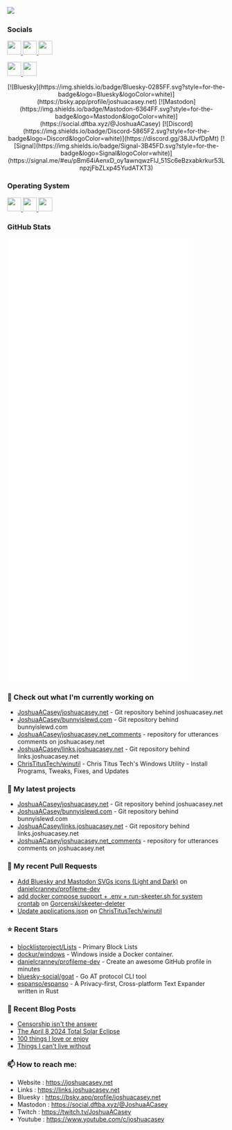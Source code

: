 

<a href="https://www.twitch.tv/JoshuaACasey" target="_blank" rel="noreferrer"><img
src="https://img.shields.io/twitch/status/JoshuaACasey?logo=twitchsx&style=for-the-badge&color=0891b2&labelColor=1c1917&label=TWITCH+STATUS" /></a>

### Socials
<p align="left">
<a href="https://joshuacasey.net/posts/index.xml" target="_blank" rel="noreferrer"> <picture> <source media="(prefers-color-scheme: dark)" srcset="https://raw.githubusercontent.com/danielcranney/readme-generator/main/public/icons/socials/rss-dark.svg" /> <source media="(prefers-color-scheme: light)" srcset="https://raw.githubusercontent.com/danielcranney/readme-generator/main/public/icons/socials/rss.svg" /> <img src="https://raw.githubusercontent.com/danielcranney/readme-generator/main/public/icons/socials/rss.svg" width="32" height="32" /> </picture> </a> 
<a href="https://www.github.com/JoshuaACasey" target="_blank" rel="noreferrer"> <picture> <source media="(prefers-color-scheme: dark)" srcset="https://raw.githubusercontent.com/danielcranney/readme-generator/main/public/icons/socials/github-dark.svg" /> <source media="(prefers-color-scheme: light)" srcset="https://raw.githubusercontent.com/danielcranney/readme-generator/main/public/icons/socials/github.svg" /> <img src="https://raw.githubusercontent.com/danielcranney/readme-generator/main/public/icons/socials/github.svg" width="32" height="32" /> </picture> </a>
<a href="https://www.linkedin.com/in/JoshuaACasey" target="_blank" rel="noreferrer"> <picture> <source media="(prefers-color-scheme: dark)" srcset="https://raw.githubusercontent.com/danielcranney/readme-generator/main/public/icons/socials/linkedin-dark.svg" /> <source media="(prefers-color-scheme: light)" srcset="https://raw.githubusercontent.com/danielcranney/readme-generator/main/public/icons/socials/linkedin.svg" /> <img src="https://raw.githubusercontent.com/danielcranney/readme-generator/main/public/icons/socials/linkedin.svg" width="32" height="32" /> </picture> </a>

<a href="https://www.twitch.tv/JoshuaACasey" target="_blank" rel="noreferrer"> <picture> <source media="(prefers-color-scheme: dark)" srcset="https://raw.githubusercontent.com/danielcranney/readme-generator/main/public/icons/socials/twitch-dark.svg" /> <source media="(prefers-color-scheme: light)" srcset="https://raw.githubusercontent.com/danielcranney/readme-generator/main/public/icons/socials/twitch.svg" /> <img src="https://raw.githubusercontent.com/danielcranney/readme-generator/main/public/icons/socials/twitch.svg" width="32" height="32" /> </picture> </a>
<a href="https://www.youtube.com/@JoshuaCasey" target="_blank" rel="noreferrer"> <picture> <source media="(prefers-color-scheme: dark)" srcset="https://raw.githubusercontent.com/danielcranney/readme-generator/main/public/icons/socials/youtube-dark.svg" /> <source media="(prefers-color-scheme: light)" srcset="https://raw.githubusercontent.com/danielcranney/readme-generator/main/public/icons/socials/youtube.svg" /> <img src="https://raw.githubusercontent.com/danielcranney/readme-generator/main/public/icons/socials/youtube.svg" width="32" height="32" /> </picture> </a>
</p>
<div align="center">
  [![Bluesky](https://img.shields.io/badge/Bluesky-0285FF.svg?style=for-the-badge&logo=Bluesky&logoColor=white)](https://bsky.app/profile/joshuacasey.net)
  [![Mastodon](https://img.shields.io/badge/Mastodon-6364FF.svg?style=for-the-badge&logo=Mastodon&logoColor=white)](https://social.dftba.xyz/@JoshuaACasey)
  [![Discord](https://img.shields.io/badge/Discord-5865F2.svg?style=for-the-badge&logo=Discord&logoColor=white)](https://discord.gg/38JUvfDpMt)
  [![Signal](https://img.shields.io/badge/Signal-3B45FD.svg?style=for-the-badge&logo=Signal&logoColor=white)](https://signal.me/#eu/pBm64iAenxD_oy1awnqwzFlJ_51Sc6eBzxabkrkur53LnpzjFbZLxp45YudATXT3)


</div>

### Operating System

<a href="https://winutil.christitus.com/userguide/microwin/" target="_blank" rel="noreferrer"> <picture> <source media="(prefers-color-scheme: dark)" srcset="https://cdn.jsdelivr.net/gh/selfhst/icons/svg/microsoft-windows-light.svg" /> <source media="(prefers-color-scheme: light)" srcset="https://cdn.jsdelivr.net/gh/selfhst/icons/svg/microsoft-windows-dark.svg" /> <img src="https://cdn.jsdelivr.net/gh/selfhst/icons/svg/microsoft-windows.svg" width="32" height="32" /> </picture> </a>
<a href="https://cachyos.org" target="_blank" rel="noreferrer"> <picture> <source media="(prefers-color-scheme: dark)" srcset="https://cdn.jsdelivr.net/gh/selfhst/icons/svg/cachyos-light.svg" /> <source media="(prefers-color-scheme: light)" srcset="https://cdn.jsdelivr.net/gh/selfhst/icons/svg/cachyos-dark.svg" /> <img src="https://cdn.jsdelivr.net/gh/selfhst/icons/svg/cachyos.svg" width="32" height="32" /> </picture> </a>
<a href="https://www.debian.org/distrib/" target="_blank" rel="noreferrer"> <picture> <source media="(prefers-color-scheme: dark)" srcset="https://cdn.jsdelivr.net/gh/selfhst/icons/svg/debian-light.svg" /> <source media="(prefers-color-scheme: light)" srcset="https://cdn.jsdelivr.net/gh/selfhst/icons/svg/debian-dark.svg" /> <img src="https://cdn.jsdelivr.net/gh/selfhst/icons/svg/debian.svg" width="32" height="32" /> </picture> </a>

### GitHub Stats

<p align="left"><img src="/github-metrics.svg" alt="Metrics"></p>

### 👷 Check out what I'm currently working on

- [JoshuaACasey/joshuacasey.net](https://github.com/JoshuaACasey/joshuacasey.net) - Git repository behind joshuacasey.net
- [JoshuaACasey/bunnyislewd.com](https://github.com/JoshuaACasey/bunnyislewd.com) - Git repository behind bunnyislewd.com
- [JoshuaACasey/joshuacasey.net_comments](https://github.com/JoshuaACasey/joshuacasey.net_comments) - repository for utterances comments on joshuacasey.net
- [JoshuaACasey/links.joshuacasey.net](https://github.com/JoshuaACasey/links.joshuacasey.net) - Git repository behind links.joshuacasey.net
- [ChrisTitusTech/winutil](https://github.com/ChrisTitusTech/winutil) - Chris Titus Tech&#39;s Windows Utility - Install Programs, Tweaks, Fixes, and Updates
### 🌱 My latest projects

- [JoshuaACasey/joshuacasey.net](https://github.com/JoshuaACasey/joshuacasey.net) - Git repository behind joshuacasey.net
- [JoshuaACasey/bunnyislewd.com](https://github.com/JoshuaACasey/bunnyislewd.com) - Git repository behind bunnyislewd.com
- [JoshuaACasey/links.joshuacasey.net](https://github.com/JoshuaACasey/links.joshuacasey.net) - Git repository behind links.joshuacasey.net
- [JoshuaACasey/joshuacasey.net_comments](https://github.com/JoshuaACasey/joshuacasey.net_comments) - repository for utterances comments on joshuacasey.net
### 🔨 My recent Pull Requests

- [Add Bluesky and Mastodon SVGs icons (Light and Dark)](https://github.com/danielcranney/profileme-dev/pull/200) on [danielcranney/profileme-dev](https://github.com/danielcranney/profileme-dev)
- [add docker compose support &#43; .env &#43; run-skeeter.sh for system crontab](https://github.com/Gorcenski/skeeter-deleter/pull/12) on [Gorcenski/skeeter-deleter](https://github.com/Gorcenski/skeeter-deleter)
- [Update applications.json](https://github.com/ChrisTitusTech/winutil/pull/3405) on [ChrisTitusTech/winutil](https://github.com/ChrisTitusTech/winutil)
### ⭐ Recent Stars

- [blocklistproject/Lists](https://github.com/blocklistproject/Lists) - Primary Block Lists
- [dockur/windows](https://github.com/dockur/windows) - Windows inside a Docker container.
- [danielcranney/profileme-dev](https://github.com/danielcranney/profileme-dev) - Create an awesome GitHub profile in minutes
- [bluesky-social/goat](https://github.com/bluesky-social/goat) - Go AT protocol CLI tool
- [espanso/espanso](https://github.com/espanso/espanso) - A Privacy-first, Cross-platform Text Expander written in Rust
### 📰 Recent Blog Posts

- [Censorship isn&#39;t the answer](https://joshuacasey.net/posts/2025/july/censorship-isnt-the-answer/)
- [The April 8 2024 Total Solar Eclipse](https://joshuacasey.net/posts/2024/april/the-april-8-2024-total-solar-eclipse/)
- [100 things I love or enjoy](https://joshuacasey.net/posts/2023/june/100-things-i-love-or-enjoy/)
- [Things I can&#39;t live without](https://joshuacasey.net/posts/2022/june/things-i-cant-live-without/)
### 📫 How to reach me:
  - Website   : <https://joshuacasey.net>
  - Links     : <https://links.joshuacasey.net>
  - Bluesky   : <https://bsky.app/profile/joshuacasey.net>
  - Mastodon  : <https://social.dftba.xyz/@JoshuaACasey>
  - Twitch    : <https://twitch.tv/JoshuaACasey>
  - Youtube   : <https://www.youtube.com/c/joshuacasey>

